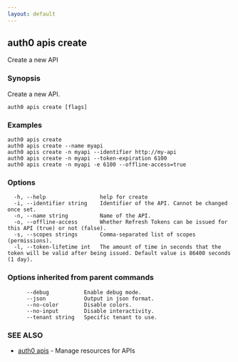 ```yaml
---
layout: default
---
```

## auth0 apis create

Create a new API

### Synopsis

Create a new API.

```
auth0 apis create [flags]
```

### Examples

```
auth0 apis create 
auth0 apis create --name myapi
auth0 apis create -n myapi --identifier http://my-api
auth0 apis create -n myapi --token-expiration 6100
auth0 apis create -n myapi -e 6100 --offline-access=true
```

### Options

```
  -h, --help                 help for create
  -i, --identifier string    Identifier of the API. Cannot be changed once set.
  -n, --name string          Name of the API.
  -o, --offline-access       Whether Refresh Tokens can be issued for this API (true) or not (false).
  -s, --scopes strings       Comma-separated list of scopes (permissions).
  -l, --token-lifetime int   The amount of time in seconds that the token will be valid after being issued. Default value is 86400 seconds (1 day).
```

### Options inherited from parent commands

```
      --debug           Enable debug mode.
      --json            Output in json format.
      --no-color        Disable colors.
      --no-input        Disable interactivity.
      --tenant string   Specific tenant to use.
```

### SEE ALSO

* [auth0 apis](auth0_apis.md)	 - Manage resources for APIs

